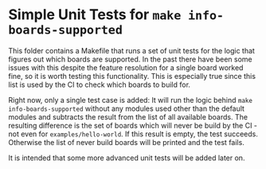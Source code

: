 Simple Unit Tests for `make info-boards-supported`
==================================================

This folder contains a Makefile that runs a set of unit tests for the logic that figures out which
boards are supported. In the past there have been some issues with this despite the feature
resolution for a single board worked fine, so it is worth testing this functionality. This is
especially true since this list is used by the CI to check which boards to build for.

Right now, only a single test case is added: It will run the logic behind
`make info-boards-supported` without any modules used other than the default modules and subtracts
the result from the list of all available boards. The resulting difference is the set of boards
which will never be build by the CI - not even for `examples/hello-world`. If this result is empty,
the test succeeds. Otherwise the list of never build boards will be printed and the test fails.

It is intended that some more advanced unit tests will be added later on.
